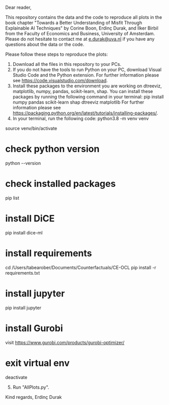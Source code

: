 Dear reader,

This repository contains the data and the code to reproduce all plots in the book chapter "Towards a Better Understanding of Misfit Through Explainable AI Techniques" by Corine Boon, Erdinç Durak, and İlker Birbil from the Faculty of Economics and Business, University of Amsterdam. Please do not hesitate to contact me at e.durak@uva.nl if you have any questions about the data or the code.

Please follow these steps to reproduce the plots:

1. Download all the files in this repository to your PCs.
2. If you do not have the tools to run Python on your PC, download Visual Studio Code and the Python extension. For further information please see https://code.visualstudio.com/download.
3. Install these packages to the environment you are working on dtreeviz, matplotlib, numpy, pandas, scikit-learn, shap. You can install these packages by running the following command in your terminal:
   pip install numpy pandas scikit-learn shap dtreeviz matplotlib
   For further information please see https://packaging.python.org/en/latest/tutorials/installing-packages/.
4. In your terminal, run the following code:
python3.8 -m venv venv

source venv/bin/activate

# check python version
python --version

# check installed packages
pip list

# install DiCE
pip install dice-ml

# install requirements
cd /Users/tabearober/Documents/Counterfactuals/CE-OCL
pip install -r requirements.txt

# install jupyter
pip install jupyter

# install Gurobi
visit https://www.gurobi.com/products/gurobi-optimizer/

# exit virtual env
deactivate

5. Run "AllPlots.py".

Kind regards,
Erdinç Durak
